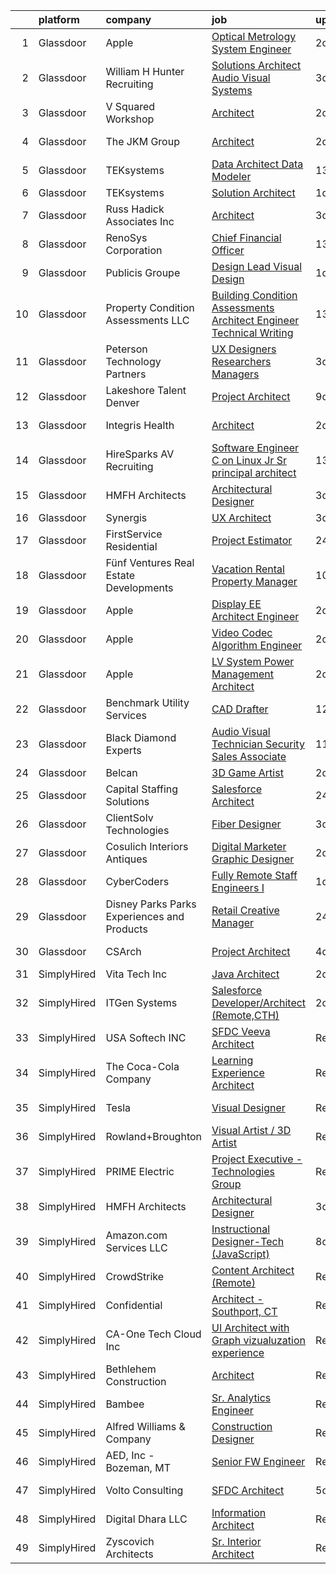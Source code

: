

|    | platform    | company                                      | job                                                                                                                                                                                                                                                                                                                                                                                                                                                                                                                                                                                                                                                                                                                                                                                                                                                                                                                                                                                                                                                                                                                                                                                                                                                                                                                                                                     | update_time   | location           |
|---:|:------------|:---------------------------------------------|:------------------------------------------------------------------------------------------------------------------------------------------------------------------------------------------------------------------------------------------------------------------------------------------------------------------------------------------------------------------------------------------------------------------------------------------------------------------------------------------------------------------------------------------------------------------------------------------------------------------------------------------------------------------------------------------------------------------------------------------------------------------------------------------------------------------------------------------------------------------------------------------------------------------------------------------------------------------------------------------------------------------------------------------------------------------------------------------------------------------------------------------------------------------------------------------------------------------------------------------------------------------------------------------------------------------------------------------------------------------------|:--------------|:-------------------|
|  1 | Glassdoor   | Apple                                        | [Optical Metrology System Engineer](https://www.glassdoor.com/partner/jobListing.htm?pos=126&ao=1110586&s=58&guid=0000018137ce9fd0b2b450e8ae47a669&src=GD_JOB_AD&t=SR&vt=w&cs=1_f448bd4c&cb=1654498697555&jobListingId=1007917016267&cpc=451933188B21919D&jrtk=3-0-1g4rst7vsr18j801-1g4rst80bkugs800-ed255b7fd663efd7--6NYlbfkN0BvKrLyj5gPmtZO9T8euul8TCxuuKNOtzRJOomxnwSEodTz2Bc-sPZl8WPllYOnI2gKGmARVlNo3vwp_5n8zb4sCRJnvco_LJf1Tw1jLT6WHJIUFsnNMjeB6pS3gS566RQQ2e1WIUHpk4F-S3xjffXi3lpzcYjG0cQMlqt3YxlJlWDwiD9eLaoXDTHPymylxy4pogTQ3jo2kg1PIjL7ZuypdGcOeUJULrp32xrjeM0o2TcbdkiaWwLLQ2QDEDMDvgR6WpnUYMViYEKvLY4C7VpRvsp_-Sg5K5V_vgSOvYQPlWh10h-HCm0L2TpORgEMqKRX42BwxElyMGhKT_RHeMST5vC0zrVsEzKf1Y3-bUykk9gE4Ag8HpU3CcdCO1opg4rVGF8wTNYGdRi-YQxwnfEo9U5BuUY8Qw3U9IJLcdCdi-VFgg3GEmSrLuMJA6h_veIilvZYceXX5QEsSEJQkeBmry3VtbxQ_V1uiCwgI-UuNM7pQ0doBrFCrUDKh7ez5siMKp55S5nrG8eEiCDruPJFacFPIqwslIhk9uXt11RKy2afRwJTNXEqFaNCduS1KyO4kKQDQW-gSk6O7qmYo9ZzhEBc5MkBR0iIJQ7TfdHx1sBWA4yHwJ_tutpxhguJ_R6_DwNrEgJu_yuNklAFR15qy5s8JNOX2IOKQW_mYk3lN9XEzyFdNVMu8tALl118HvowM5CvOuBKh2t13RUR3uQWCNxr1jkzTClEVLO6wDVfN_aNmSheO_XqPW7f5qTKKDCY2MQQfPSkvHn78OLnQpF79yGeO2Wc8bCW4rWhAkDoln280L3K3QzVCZpmQdltJpMsoxFaED_KHWBHQ9ZhE489QJJyG1WtnBXNIrRogtkU_W1ImkOLCxmotWxrlQ8l4QZIgtCZOWpKSj8Wp6s36hhKvTzSh2USY-Z9AS7CIhWVztzorkvuh1BcczZmtua57nc%3D)                                   | 2d            | San Diego, CA      |
|  2 | Glassdoor   | William H Hunter Recruiting                  | [Solutions Architect   Audio Visual Systems](https://www.glassdoor.com/partner/jobListing.htm?pos=128&ao=1110586&s=58&guid=0000018137ce9fd0b2b450e8ae47a669&src=GD_JOB_AD&t=SR&vt=w&ea=1&cs=1_2a768e11&cb=1654498697556&jobListingId=1007912731196&cpc=47CFDC01B3F81FAC&jrtk=3-0-1g4rst7vsr18j801-1g4rst80bkugs800-ea5b89c048154073--6NYlbfkN0Cq-1pz220wtkA_pl7bmIGYPT_Z0HHrLhH8abDoTUs3kL8wZslUV-0hZtX4eJsldhEGHwfGgE9GDeAyBH-XkD29VewChDCFvnQ0ak7CbipaV3HSMsSl02lV5xrtsZznFdF3CWtcKo2yQf3fR2fL4at3SFq8uluRCCVQ8VZIlByYD7oFoL6jXhDJqdILjWF2bqzeDCCfkL59beNKJLj-v8SgGsbVUmLQ6i0-lGqKWJCxEN43gsXaKbgeVNgan4zDS3th3IOra6zVTrsOibM16bSprk5wELGHWq_JaHTJZSq4uqI4IYECWEUIqOYqZC5emssbhZnK7sXdNWuGREUSytIzCTL98NHHxU8E0lv4HXBrCSN-QUUpX_Ysc9kVCaflK4OLZvgi-S11sg-8y8rxKtIqQ5t5XuxG-s3ufqQ2oQ_KlCK4a6voKSeWNCR6UqAW0w2ovuBdX8uBL6D1i1TlgCLmhRHWxSEaK6ZH6utQdKgOguPu21q_3tV7Ju59mmInA_2XJuY0QUgiWA%3D%3D)                                                                                                                                                                                                                                                                                                                                                                                                                                                                       | 3d            | Orlando, FL        |
|  3 | Glassdoor   | V Squared Workshop                           | [Architect](https://www.glassdoor.com/partner/jobListing.htm?pos=104&ao=1110586&s=58&guid=0000018137ce9fd0b2b450e8ae47a669&src=GD_JOB_AD&t=SR&vt=w&ea=1&cs=1_38672e99&cb=1654498697552&jobListingId=1007916217432&cpc=E4C721A27A4A9267&jrtk=3-0-1g4rst7vsr18j801-1g4rst80bkugs800-443cd37efd4bcc5d--6NYlbfkN0ACTeRvGRFS6hadW-07x_K1RnsIE8OdH4tufuZ5eRAiXvJP4uszTk42MCsG3bkTVqtR8uog0V_RFPRTYWVLLOY_1eWiSjgBwO_estVPeAQzek6uR1wuf5XX4LeQLhr53Xmt6vMfeYaZZ0GKsZVqa-FOantjXQ2LxfCpcRQNHgrODVebwe7s4oWeqWf9uqhSDWmD1C571_nuVae4czTREU6wvmMYq5T68HjKAFRxflh9A2YNQG9FykOCXYCyOHaKH6i4WV31EvO5JoJg6YynNTGsTo3SqNbrzxoR_RRWP1mPJ6N7d5FnzvA8SjEeW8EPlXqBfhBxD_DC1r1-9VqMYgzeARlrBTwdy-ViPbdNJWadYzxHJC0tTWjmdb3UTsPRpCqJnSWtyQT599guDON36i0J1tR4hFw0_4eBETuUXpun5FyI-GUCROICCP1FBiieQh0ySjsYunxb1Igab62T8B3kHh_5sYsIhetCTm0f1Q0miyN4h0Lb-6Sf)                                                                                                                                                                                                                                                                                                                                                                                                                                                                                                                                    | 2d            | Rockville, MD      |
|  4 | Glassdoor   | The JKM Group                                | [Architect](https://www.glassdoor.com/partner/jobListing.htm?pos=111&ao=1110586&s=58&guid=0000018137ce9fd0b2b450e8ae47a669&src=GD_JOB_AD&t=SR&vt=w&ea=1&cs=1_63ea7c39&cb=1654498697553&jobListingId=1007916182614&cpc=545C0D17DAD7ABB7&jrtk=3-0-1g4rst7vsr18j801-1g4rst80bkugs800-446b0b3273b12171--6NYlbfkN0CJeC8Vve01JSjedv3mcYUlxtrx_TMIgb1Oat71j-u4h46baCPybpSWKFTYrQGFLiNTeBIFPZkM94bfMDnSMHzrmYH3jQuirgHYtxTmV4BCVLsWxMIpqNOr4bTJybl5SUWSz4kO_6nFhl1cCEK2yQeT7Oztg9duFYK1bWVaYaKrdpImIKoR87omSmMwijZeLtaRWOa5353cwbLm2ASwZPg5HfamC5h8539DQJ0KXzZ3wwwIK2RO_yqIixFbyK4oLpQaa2Unu65C-PHHhC5Zo21MCxtnd1Sxl2bGVppRvzNgcWixOoaNOcuaX085J9xKBU21uHOtyrqcnmq5vBgQiD6mg8HbPNTxrZTn2eRxy4ACg1RWWg3n6lcVeBBiTTyuA8GzqPXOBNTCMP3dzkcCJk13_2WAfRXjv9LGjtlb4H84MPsG9Ghxsd4_jMFTEoMH3mvB8sD5NYXkoeYhhg5jumW4yTIlbkVZJfAEc9vds1paC7gdUdYx0Vn1BSj-2PCVodRREB1g4j-lhoc08LYMKdJ5)                                                                                                                                                                                                                                                                                                                                                                                                                                                                                                    | 2d            | Charleston, SC     |
|  5 | Glassdoor   | TEKsystems                                   | [Data Architect Data Modeler](https://www.glassdoor.com/partner/jobListing.htm?pos=127&ao=1110586&s=58&guid=0000018137ce9fd0b2b450e8ae47a669&src=GD_JOB_AD&t=SR&vt=w&cs=1_bb46bd87&cb=1654498697556&jobListingId=1007887201082&cpc=B076152010A3B66C&jrtk=3-0-1g4rst7vsr18j801-1g4rst80bkugs800-4d433e44e5a63ff1--6NYlbfkN0AuKz8EBO1xHDEL7V2YF9xF3dC_I9B9i-Zw2Jh8clPMK9BxhHDJszxSyW718EipT5NKaByFiiqCbWKoBegVSJ4wgTkg8ytT1OicQjCEyYoNKG3mBdx1f8MAd7PQvXsPUdtOwLd9T_Zxlpl4OPWfchqYFbwaVYHfhl8xcMTs9TI7bsKssSa5ngLsSpAYH4aJHCcqxbaCFZtpf1k1j1n4w_TDCueMtUf1FDvSX_D2_jJO5qLECubYRPL14cOQ6buFGVnw9BjIAUt3xTyb8bR6zoyJuVqgyljN2BhqB8phTfey6wOTbrrRHDxnLAJ2WAx2WLQbF0DG-oyDmuYb9rsD_OkVXLdJinVLSRb5lEoCqUl8Akp9nYnUSd80Z6UwyIe3lEEa0kQ7LwKts1QY1aPuh-_JVMLbVYIekIU1ykujFmdMNMDL6-f1aVTWWd1v12UmmjDzAsxHtTlUITdDULU8d3g_vMgWEUC4IiHFcPaW6cPDcFMApq8uvS8WyDPYEyS4U2t0fAXcvpBgZdYfN3MoEk0kw19Mh7fPxg9AQrZxzeqIpGQBmREawNR1Yq98YzvQATmd79rRQO7f-vLSmwHw5xSxcCjeOYL04kYFhGPdUzOUdNSgxlqnEtb6pNENCdoMqdG1wlcX--_hqiKKIiFutghbGOlfV6REbhsSm8C6Pgp3GV7uBOh9-USVTqStbp3rB3O865Fj9oRJN5gN3YB5m4Ntb_vw_Or47osskvDxq66SMWubklUSQ1ZcBAIq57UERtZ7Xu63ji1RWdVZKP_qeIkwmu-SNQrJGCVCSZbM5FVuFRc2DJe2LvZCoo2rLlgBp_LOLcLBQopvkfuPuLBud2YWuD7h793agf3Sdj0LJ_-UVVoEUtG7OPDUZJSNqmmp-z6Oui-0LQytrywGNVmDqQoQg1lRAnuVjlHDUo9asHc7miN4FEh4U45tzu_BLF3KcTYd9-dE4JhQPg%3D%3D)                           | 13d           | New Haven, CT      |
|  6 | Glassdoor   | TEKsystems                                   | [Solution Architect](https://www.glassdoor.com/partner/jobListing.htm?pos=118&ao=1110586&s=58&guid=0000018137ce9fd0b2b450e8ae47a669&src=GD_JOB_AD&t=SR&vt=w&cs=1_4ae8a5c8&cb=1654498697554&jobListingId=1007917693557&cpc=26740BCDE5E48596&jrtk=3-0-1g4rst7vsr18j801-1g4rst80bkugs800-2ec2c918ae8b4c5b--6NYlbfkN0AuKz8EBO1xHDEL7V2YF9xF3dC_I9B9i-Zw2Jh8clPMK9BxhHDJszxSyW718EipT5OOITtvS1Ina94C45-0qBjGM9CrH7Ybiz97EHo8Qji7kJDY03wvwBD5V9PEW6474i3I4Xf_bezwquEowTP4EdvmK3nqzyhzrMZHWUWBKVYZYIJICUP--wDVuT9Sol5Bn4Mhb3OzXrCoAZpuwwKSAa1rGCESqOvsmnXAxPAkulVmsdqfCIKilRHWh3HDDPM7MVZs-tClDG9N4sJyDciCpIDnBMyUY5QdBB4fF38RYr36XtZOCfIAclcWWG6NxB_xZu3h_ZVDKdTDaFBrxG9wHvjg0PP49EP8vmVLlbqFAHbgCXNkVU19AhxsIddl7ETHOKVI8sMIM0zjLkwx4fEZjIErfgtCuNdcdZ1gbcQbJaViC-qltbjs2Hx4kzbS2EjTUoZBfxemkIxOdkxNlwB-cyqG5pw_u9Ru9qWtb-eMcTwJpcEO7Yd5327XYz3L3Gzfzyo9Gzms4X8WgjtFLs7u4g0IRtKdiExMLZwsLM9161fnk6NoWsTR3OofwFq0rrQDOZNI8AknaUSjxaQnCBWabgwQC0dyfuaJCtjj5FQQ7LKRDCp9Um9NRJX8n8tOCGN1aVESm6imCLYlNHRvKQwwAJTML8_1z9Ok7ka6qn0Okzs3hmOgMxKJP_NKkSwFeQNzseVTTJIvKGp-azNXJPGZinrNrt025vgCTUzsCF9LZbGZE5hK480nbufDlzh9yupSzXRvfJKjSb0bKxRrxnYkJjmMycq4xGk8fjnFAr8cRvoLu7RQS8z37T5yV9mcByn9Gb2zRxAyuypj8FTw91P1-9Wrfr8qYamDP-X6mKTIh-xKiNelKrNWVbLd59LRsqraguS-xiNBqajJq_R36pI191oHVPDd7kuka_DwzOG955BVNl3qDiU8qMzZtOOGvsL7P5enUnPU4RkfcA%3D%3D)                                    | 1d            | Honolulu, HI       |
|  7 | Glassdoor   | Russ Hadick   Associates  Inc                | [Architect](https://www.glassdoor.com/partner/jobListing.htm?pos=119&ao=1110586&s=58&guid=0000018137ce9fd0b2b450e8ae47a669&src=GD_JOB_AD&t=SR&vt=w&ea=1&cs=1_9630f2bf&cb=1654498697555&jobListingId=1007913488347&cpc=0FE1F5EA2BC84A01&jrtk=3-0-1g4rst7vsr18j801-1g4rst80bkugs800-098137746beba5fa--6NYlbfkN0AnVjGjnSyNF8IBfNb--AMl867kMIwBSscSrglcDFQnJSuK9_CTIp8sed526_nR9zIwRE1bXi9XkKubHiH_6IS1SEOcndTFbJCOwu1xFreUJ-EQMf2EK0_2XULRA0sN3WILQohLG4_4bUWPPE8m_IFIH17qSCGqZa3WmaxMgRz0ZLookX_CC38aQiqxGgC5Gn7ybI0-ijzRrbf3wL0MUMtgiWINu-Ei8EEKrlr4kvguZGCAYbaodE1QjYevGeIXZVKrJXLyCL5-ETPbV2Zzz0pdKwY6oASUUGgfdrX3U6FbZ_lUnrU4n2lBKSWSO31HjdEp_pHizTGhzWyMtWSYLXagHlBPn1ghweTFZS2VRRd5Deb3cDU6WLLpuNJwyUYeBZFvwn-4oa1S1LzPEeU5gnuZYnjvOJxlvXX4tpqpXobOH_9DoDXmmEjEPjm1aafyIxIOyKJPnUwqhtUnyGT_ptSd_eWbbqFQu2VgZ4qvP8kXWXYuDUH45d_2OUNbtalM9Qk%3D)                                                                                                                                                                                                                                                                                                                                                                                                                                                                                                                      | 3d            | Columbus, OH       |
|  8 | Glassdoor   | RenoSys Corporation                          | [Chief Financial Officer](https://www.glassdoor.com/partner/jobListing.htm?pos=105&ao=1110586&s=58&guid=0000018137ce9fd0b2b450e8ae47a669&src=GD_JOB_AD&t=SR&vt=w&ea=1&cs=1_fa06863e&cb=1654498697552&jobListingId=1007885512358&cpc=A030875928E27D3C&jrtk=3-0-1g4rst7vsr18j801-1g4rst80bkugs800-7fe8dd44dbde617f--6NYlbfkN0CtwOkgDuej6vPfWODMxjOIyNEohQmdYMppGq8y8dOpBpEoaLmNDntL4aDFHPAn6Y9r7hXDrnCh_KrOOTv9dOzTLRGMuZe3McolU_P6hpFCZT42QA0tdgtjgbPPQ-yhH3gAMXVz2bwDHgEhzkz5Xi_iIAt4RkmIqNBCsAwigiABa-jpgyHcgCUxpqmL-xWmXXOdX9CZyYNI-ers3phCX5nYoW_9_Iub98pLLJDpm5wUlJK5ZfItx3pP0kzxZdEHIAJaT45cdjDdNWssSsWOvnhq3VBXhrtAXUUqh6R_MopT3BEx6EvJFWtcWhSyJjVB83F1IkkVxOTJEUb86d0qioqG_tWccvRXV2M_mzSQhKc630kek5xC6SFzFoA2dxRty5SJG2Fgdcen74SxmNjkk8etxBN-g_8ykMpYnewIcSsCxLsyLax7UYYnGCB5yKQbMKbylDBEZ0pJZPS9TYS_4wPqUD6PawoMxLoOaxaCJIpzuNxwOEvxj_VYPoAWitUqQ2T8Q7ZM3UGa_Q%3D%3D)                                                                                                                                                                                                                                                                                                                                                                                                                                                                                          | 13d           | Indianapolis, IN   |
|  9 | Glassdoor   | Publicis Groupe                              | [Design Lead Visual Design](https://www.glassdoor.com/partner/jobListing.htm?pos=120&ao=1110586&s=58&guid=0000018137ce9fd0b2b450e8ae47a669&src=GD_JOB_AD&t=SR&vt=w&cs=1_5549e9b6&cb=1654498697555&jobListingId=1007918166276&cpc=FD1C1DA32C38CFA7&jrtk=3-0-1g4rst7vsr18j801-1g4rst80bkugs800-1ccbe9d14dad6255--6NYlbfkN0D_XFSRfOpY7hhzl86VUrgfgdzYRVdqdkK81Ka1OFk9uvbkATakQEdFxwf6MddDW2ZNPLLnGB6q_kwGwSCmgBxqATskP9YLba2XRzzPDky50Zu4mH5cFNTmi84602Yrth23jNNVANKjHFrubOmlbzAGZmFDKlorn5Z9R0tg16QPGkoxW5YZK6pNoKAsvYw2PDP18-L-MXxBlnyImVKlEVVxns19cvgA-5_3K-FNqvs75ZvhJtFZuIijOgYzgcWWmMLhhkSF0tbtCh0RlJpT3lHv14AWR1_eiWFqgX4NOGEQSxTeTZW3M899Itr2j8i_-eVaPCROgN1Gcjm2-I7-UIHqENiFyqo8Ywtp-BNreYtZTATzchj1k31WTE-kjxiEmOaUp_7sKO3pzX_RgJbSsj7NhO66h__u7_FpyWM54r0iOqDOHTRG0LvIuYPFM7oBBB0NfVxVZ5defB4zW_LiCouVmEJIfcrze6BdZZeDgEJ_prM3WtpfJk1ELCxU-TW0KIC3E9tUl2dg6dZM4M1_XWPQ-2lI5RKYQdIGH1YMMVC9GKpl4Dr1DqTTAScyvRPebsMoeYz0sqTucQ%3D%3D)                                                                                                                                                                                                                                                                                                                                                                                                                             | 1d            | New York, NY       |
| 10 | Glassdoor   | Property Condition Assessments  LLC          | [Building Condition Assessments   Architect Engineer Technical Writing](https://www.glassdoor.com/partner/jobListing.htm?pos=101&ao=1110586&s=58&guid=0000018137ce9fd0b2b450e8ae47a669&src=GD_JOB_AD&t=SR&vt=w&ea=1&cs=1_ebd896fe&cb=1654498697551&jobListingId=1007886263365&cpc=85875974CFE9F103&jrtk=3-0-1g4rst7vsr18j801-1g4rst80bkugs800-77655a0ffa6eaac4--6NYlbfkN0AGSRdVrNOcIGtdliwpPmFzax8OsbSUdUBCc8uzuyF2q4r5kVgLAJMLIrwU08_UjXCsD5A5ZqeNA75XFsFAs1m4C7-StB117Vn8BVgWnv0147uE0BTdaxhtseNcb1fEPau6GEWY645VwW5GhMzw7Xftl2MwG0GAfGGBQxfeKnYyjrXZO4Q3jy_bmQscxMG-NDfooxV9Ph4Oy0lmZ3DnIpK1lsVV_a920r3lp3zYxwmuIIegQgD21zuMGgt-nKDM7Q8388XIryXuJhDrEqvLWs6d4lmNZ5s_-QuM163JOYuJf-f3GPrxWalrqPfMUwa5xgThyCFjmI4dLKPmOSXQnzY0N4IhLUCIaidEUhjdU9f-s5y9Vh6yXdDbzxk_5qO_QADaA7THRGV50M6MWIvaA3yHgHLPFxLEeS7ViolMxBJlEl_t7Ylkz1LXyCK3Z3YMjdt9mkNRrXqWYh9nP8tN-0us8qA1vg0YV8G9v2G7rm6qenkyW2DFQxLNdxAeuotrq_JDMrYNy0SYbH-p_g30AFybUzHeYsJu0-Nvy4gTxlgJ5v092HyGvHYA064cNx3wcdNs0bqNTYDZwQ%3D%3D)                                                                                                                                                                                                                                                                                                                                                                            | 13d           | Brooklyn, NY       |
| 11 | Glassdoor   | Peterson Technology Partners                 | [UX Designers  Researchers  Managers](https://www.glassdoor.com/partner/jobListing.htm?pos=113&ao=1110586&s=58&guid=0000018137ce9fd0b2b450e8ae47a669&src=GD_JOB_AD&t=SR&vt=w&ea=1&cs=1_ec876493&cb=1654498697554&jobListingId=1007913922893&cpc=AF02A54CD0F60729&jrtk=3-0-1g4rst7vsr18j801-1g4rst80bkugs800-be9a9497246e6c72--6NYlbfkN0AgtsfPTMZ7iDcp1X4T-0K4CYWuscf9rvuaH0n-fMkMyKnr7WxHRcz12wTe7OJE2CN_IzjgHpuh0civkyGoD918JVTJPVXboxxUb1jKyX1oPgy4NdtEtnPMCDOCuk0DkoHPWbzwU4VWpU2_M4ovPn1Ozruz1zwXR5I_FuEJj90HxLtmwMZPJW-vHepajD3La68hWkZqkH3-CN_uSgrLITqFYTKV2I9FAdujpJjdtCbTUwDjwATlj9wyR_XQIbmKhKlY4NmnQtZUBUiUvhwAzCrc1zLBJO_ZW2-wJHfGIfTSCt29xVRbB3wFiGchz7zpJBcRlJVYMNf3jvZY8ZggqLxeLhiIdSLNXeXyBiSh013GrkRb_PnsEuQv1w-TFMlDlhabaMRVOxzaeCaq9r5xLmrdj4nA299Onnym25la6gs7uLthIutRvqCzdI3dHJnk67UFBKTqQGpJqqIX_-QQJWLrGPiXI7XMOR_a4l-SLxNv3QItGxClCBgq98udLJVwk1G36GagraP1wQ%3D%3D)                                                                                                                                                                                                                                                                                                                                                                                                                                                                              | 3d            | Remote             |
| 12 | Glassdoor   | Lakeshore Talent   Denver                    | [Project Architect](https://www.glassdoor.com/partner/jobListing.htm?pos=108&ao=1110586&s=58&guid=0000018137ce9fd0b2b450e8ae47a669&src=GD_JOB_AD&t=SR&vt=w&ea=1&cs=1_4d1fb2e7&cb=1654498697553&jobListingId=1007899159765&cpc=BA005B1D96992017&jrtk=3-0-1g4rst7vsr18j801-1g4rst80bkugs800-79471eae7934f37a--6NYlbfkN0BK9GXDcakwdiqmeo8o-2GvkYnmPkq7xevAHdeF_847qlv52V46Uj_2m20knjSWYHNo05C62vIcK29WFEcgppWfi-JXOpC5yKNYy3yyYXDgFCDKll17vDtWQ_i_BudF7nC_SNemDLUlkJIZ2q7nvmdBIPLaNEGqRlW6BOprjfeB16yvNnkWQcSuUZYEAGgbYC2S3TZ64MOf2DTIA5xJiPwbdfVf1jAxxLsWpChy1o3bWVfKtJhfZRiEsrNUaVGROU1gf559QIh7wdq-IsZ8LS-XmdkpK-_FWT1rJyw68ZsS9B23IXgNy6WpQ5ezJENQPT2Km9VwqokiD5OWodvkfdXxhbydJFXIbzk5MV0Mpiuy0vvukGATv8wNrYmyVLQrm71pCzo1g4Mjk0eKQmTi_M6pUyauW6mgVLwUGuSg4OUulRFq_nwSs43ifihBtNzaWVHxFXHe5l9WyNVv_cfbyDFlcC8xEeWaW4YtMuYyPg-tWfEZwdg9VanullLUH71eL-w%3D)                                                                                                                                                                                                                                                                                                                                                                                                                                                                                                              | 9d            | Denver, CO         |
| 13 | Glassdoor   | Integris Health                              | [Architect](https://www.glassdoor.com/partner/jobListing.htm?pos=102&ao=1110586&s=58&guid=0000018137ce9fd0b2b450e8ae47a669&src=GD_JOB_AD&t=SR&vt=w&ea=1&cs=1_5ebd9742&cb=1654498697551&jobListingId=1007916281930&cpc=5EE891B863673DD1&jrtk=3-0-1g4rst7vsr18j801-1g4rst80bkugs800-f6d2628e568bdaee--6NYlbfkN0CReOcfC9dskQPEKUCpFA-ptGUeeYNI-9xFYCA8Dik6Z9Od7e2pUXgxBF6gCmBq8-Sg3z3Ggtj_e_DgcOaIPXsUoq_Z5QLY4Zd3tUnuTuW2a-mk7ZdVoLNzdFZt3dEfxoyFYLJYqpMvvgQnaUamExQXswzGMFLenXm5vu9vzEZwo4K9IdVX8V2Q_ezEgLsbepQ6UDDWTqcG8jrntllfCwx0d-_kYYK_ytsGggDI_gSGD9SqtS0w_3geAPG-724NaXzEdvm5qBh6nfdD4rLO5BFVfXNxVktdPdKUs_0faUG7Hmss4lT9dzXUq0Q2GYWZf699Pumopw3doFn9am2mMLwifvxpEPdMUnHEF-o_L5KLhaGMfbFq0yAb5LJDF-mtVGu-YgrEdJXRUpiEghCxYRoJBQ-pP5s5lIqzY_qSs8ibdw-QRLH2FrrCtYTiiHc4LJvg9Pr0aiQC5_dC7k4tL84Au_NZnohLFLyyXGJITGo2eg7z-79ny1m9nvaJII1_zfVwPuw_udCzxA%3D%3D)                                                                                                                                                                                                                                                                                                                                                                                                                                                                                                        | 2d            | Oklahoma City, OK  |
| 14 | Glassdoor   | HireSparks AV Recruiting                     | [Software Engineer C   on Linux    Jr  Sr  principal  architect ](https://www.glassdoor.com/partner/jobListing.htm?pos=110&ao=1110586&s=58&guid=0000018137ce9fd0b2b450e8ae47a669&src=GD_JOB_AD&t=SR&vt=w&ea=1&cs=1_a19d526a&cb=1654498697553&jobListingId=1007885382226&cpc=AA718BBA0476CE1A&jrtk=3-0-1g4rst7vsr18j801-1g4rst80bkugs800-34f2705886330289--6NYlbfkN0CgISsLKYw0qJRFWluNVVgIYeD3xM8qesrjCvAKwjwwKRRPjUQ9c-BUFoR2trqTDVeCgCgHOPAVGuXbeUgycvw_jN1d-eJ3P-vRZ7AV8nqH0ZbpDvIFo7FNPGDvg7JtUB4WUdECBN4IQE4DrkkS-hrPf1fGljj_wRkXWY3bTKF_R_2wQj3F0mHxI2oZOJIo8ndv9BM_CClYqoMII0d4FqAoK1id_Yw3-DgV_goHjK5WwAp6zX7F8Rcb1fwf_gnPcGVhQ2dKfZJDjoJXHFZUWjCfpVG3u3iJRPtd6_xRbAcMErSlX1Vfz8V2KVqg65KnM7miOJFCYnwvieYBOMrm1ueFRdntQQe3hAXAxUjTJqWN02J0pZikKisD4kTn9G9A2EAR5SUUVbTnwriqbtWf4bU3-420nYyCM7qFO9bxB5SPYHOEWUUjOZJleJUMgEKqCIlJ8fy7bzI1qCxVesdeUwsjm0ThzHmw6jZG65uCvLf9EvJ8FvTiugw8P9GY8zv9dQNYNUNgjBqSv0LCnQHN51sKmAQT8X0uMm7wFdsNXE5-p_1EqBXgmkDuLNJK3V2W_3o%3D)                                                                                                                                                                                                                                                                                                                                                                                                | 13d           | Remote             |
| 15 | Glassdoor   | HMFH Architects                              | [Architectural Designer](https://www.glassdoor.com/partner/jobListing.htm?pos=106&ao=1110586&s=58&guid=0000018137ce9fd0b2b450e8ae47a669&src=GD_JOB_AD&t=SR&vt=w&ea=1&cs=1_fb9d124c&cb=1654498697552&jobListingId=1007912976472&cpc=7F162D03C43CC24C&jrtk=3-0-1g4rst7vsr18j801-1g4rst80bkugs800-7693c07388510696--6NYlbfkN0BxkLIcfe0oqaYINownie861a0BJtkzmJW-WyGv8J0JYGwfl8lN-F2Hnp1Z01Cr-WTGIehsIXR3Fiawkfxk6JsmZlgM28W_SnxaIewJDS6GIrXBlVVfdUoIRh7vzGw5z57_38zngz6wYmIh_e3N6PSAFexSigSB97Uf9V5NgVdDaVhXzAo8ApTCJtdj20to_yBDiDpSD6PsKAVYW6UnJPfkzFS7-HaI5z7R2Hc340310IfcF1gKclMhuW9tBtEeT1WzErFfcVIzJEswIsIlWU377OpcECsqqWCyLE9jNB8EuArvF21jU_zmsXvVjqC0cQFzOI7MMtUGhowiG5m50-YoZXY4sI0onyQDHZtPOj-beTR4ehAiiH0tZ2YsZTkg_OPJz3S16A8ITuwdu_QeoLCc6IRZVsDXr80nJz_i5iEai7go2xFCSO-QK7cUtyusTrklVxOGvt1WOzhyXRvDDzQmqIe2vy2oNLClnD6U7o1CpwEBLy7OhdqVDVJU1Qzm2bhDOmT9bA74jA%3D%3D)                                                                                                                                                                                                                                                                                                                                                                                                                                                                                           | 3d            | Remote             |
| 16 | Glassdoor   | Synergis                                     | [UX Architect](https://www.glassdoor.com/partner/jobListing.htm?pos=114&ao=1110586&s=58&guid=0000018137ce9fd0b2b450e8ae47a669&src=GD_JOB_AD&t=SR&vt=w&ea=1&cs=1_697baa7f&cb=1654498697554&jobListingId=1007913093123&cpc=1120CD366D53BFD9&jrtk=3-0-1g4rst7vsr18j801-1g4rst80bkugs800-2390e1c9403c3085--6NYlbfkN0DW_ZuMbP_m-EQUZBg93ahRtEkkdXdviKhoJnsIHoZm_Bzf5R8b_260hvBh4tWqlvgrt0YOJnK021fTOgoJWuo6XkzkXteXKcPo4SZ8dyx6T11kxapeloA5bauz7VCSsDF5h240TAk9m4DtuAaL6W-ZJsEzWhqNBYoFXCN1Yo3uyUS_-LZPMd5Zlrcd5smyJZkX9FAwykudvl2VPCMdajlIIVYsDdN9eTZqmAKH9lcw3QltjSnCrwaUyu-VpzhaDhx-pVV081PDPP2qFMCRUaxKRwmf_tJsHUHmnKJQTf20S-9HJ3qHDfKEsHlKu0cAjX3sEbrTuHPlmkS_5N9eM8MyJLxrkp0Mbja1XczhjLtzIYEUACbkrN8prCGTeJQm1n0q0ojEzamQwNMnofPbbJeyCD1V4wxQ4kkHKw9jDDt2yfEKDpMJRdCFozAM8tMJem1kKvMkzN7xcKyyCx8p_FNqtjM-8hOPHthDR2nTl9J_1ADUc0brhIdh5Mt8vVYL5SvbxLZ6fg5Kog%3D%3D)                                                                                                                                                                                                                                                                                                                                                                                                                                                                                                     | 3d            | Remote             |
| 17 | Glassdoor   | FirstService Residential                     | [Project Estimator](https://www.glassdoor.com/partner/jobListing.htm?pos=117&ao=1110586&s=58&guid=0000018137ce9fd0b2b450e8ae47a669&src=GD_JOB_AD&t=SR&vt=w&ea=1&cs=1_d4e608f5&cb=1654498697554&jobListingId=1007919172161&cpc=7F6F94E2229B3AB5&jrtk=3-0-1g4rst7vsr18j801-1g4rst80bkugs800-1d53abab23ea07de--6NYlbfkN0BWja4NoZBSyqi9Zzy0ZJ_u1a3AWX6RVTvhsftHpI5kxqrg52ujThe_9VrjNGGKFpWSFSpaV4kdZqebPZyy6NWsSla91dNCI8AoGjSb_6FIElHz9JJ7TBJxfvwpgyWy1Trdb8UhdVhz6o3aUpQdNHS4vV9-rBfSnBRfpWzs5HaG0FDllOlevdwV863INBSSbiHgHCVg8bdvLYNM31lyzMYPKLbSCIcgbW77rrQ023pFsFX3lyi25vzoNTSrdWHWKUSxPbFNefzeQySYdgn99jjH1ydJujpsav7I5HCbh-6FFGbwV7Spgvve-tUu_iWtRw_dpvkYcVJ523ury7Tze83pCocnMB-zOGUX1AjK80tbul8wzuWgcUlzxVUMg5dEu3fH3E5FMKyW9mw8kyXxnCt7AiisziN6lN73dKQ6nZUfIDQsmmA1gBOVDDOM08Tfar6--1NbFIacilzWUOrxRHCd2agm1suU-IoufUFhLrisKl1gH0HTwoffV9ON2fpTITQ%3D)                                                                                                                                                                                                                                                                                                                                                                                                                                                                                                              | 24h           | Kansas City, MO    |
| 18 | Glassdoor   | Fünf Ventures Real Estate Developments       | [Vacation Rental   Property Manager](https://www.glassdoor.com/partner/jobListing.htm?pos=115&ao=1110586&s=58&guid=0000018137ce9fd0b2b450e8ae47a669&src=GD_JOB_AD&t=SR&vt=w&ea=1&cs=1_3fd9a3cf&cb=1654498697554&jobListingId=1007894899608&cpc=6193B0C32834B022&jrtk=3-0-1g4rst7vsr18j801-1g4rst80bkugs800-8884f2bb02f85d84--6NYlbfkN0AoinGY6KfMZADxyjUKUphVwwylIkoosO8Xxi3jG9cOC6KlCoXsj5Bqt4og4zYviWGZG7c9hlxzKH6f0QGEWWU8YzDdhxtMUiXx1TCbrne8UZFA4Pee37uxpSxsXiqwrq6-d5LKH_q2ghrKMbD5vocfP_VF8n9G2Gy0BDB5kF7PoYBSbsAQHgvNtDPiVQ3o82pgSwHJ-AF2W1TzlqUQEheqZT6UPivLJQP89T-16rrzfc9F16OiGJXxTiu-x88RsjhHQ9bey8f823ymmnLqJfYtlownHRwWmwg0KZYLCLLVM0pzIqPnT_249OqC7oXzUfxRbQahF32jaUpWd-CHaz-rJlAPyz5vu1-aBTQmqfFO2RyS_O5nj8BHim2jen-mZD8_WFvh7xBAepvCN47z3iQKeDzM8CXWz-msENYCKBZ8X-_zGupjZP-tcyof-d7oJVPUL_9Mszkx5urFL05FpQ6QSAgVlfWmBDgI7LwzGUROTLkR9rWsunr7ZFP9bUQXE5x-1JiGpKGU6Q%3D%3D)                                                                                                                                                                                                                                                                                                                                                                                                                                                                               | 10d           | Irvine, CA         |
| 19 | Glassdoor   | Apple                                        | [Display EE Architect Engineer](https://www.glassdoor.com/partner/jobListing.htm?pos=124&ao=1110586&s=58&guid=0000018137ce9fd0b2b450e8ae47a669&src=GD_JOB_AD&t=SR&vt=w&cs=1_f42a4df0&cb=1654498697555&jobListingId=1007917019519&cpc=F41FEAB56D215062&jrtk=3-0-1g4rst7vsr18j801-1g4rst80bkugs800-65efa7a60fc9c243--6NYlbfkN0BvKrLyj5gPmtZO9T8euul8TCxuuKNOtzRJOomxnwSEodTz2Bc-sPZlO_uSwsktAegDR1oWscXc68HarrVdg47W66KdqPpcjOYH4DCRgntYJ1mJ1gZXoEJ-hdRGsOJ0ozKP3us_QRbZAC2ItQ1Fmqn7oZDhK_Y4uHJJ4pb649MMH27HCBgN5Iz4X1jfHS8hkdw5nusRYZHtKQUTsMX8zA4O7uWDZrfarkQTCvcAtMSJOhICC9UwXfuaQVCqHwpoTeXIt8WaKNBIt2C7QLJ_C7kwexEnLQTA57EWXoabQzccRb9pUOF-aSXPDT5lvRgbBcObfoTip1MzFyEE2fYSFia2hSbY8AClA2jwjMumQMKUrsD6IbI0GYXAkC2ONUaeokN2dgjPMVTpb-u77-PTm-7rscaodxG4uvum3QCgNa8mJ_DRfLYwGh3HUjqo1OLBP4qDRwlNeaWSXmiKLBFKU_ug87DOzXYN543BUJlFe7G4tAwb7fgX5CxudCvArjqtHt_-ijNvotrtoJeEE69rUffkHPiKyjNJOdoipvCZ_BVj0QbmZwS329smOKBUKLkRokyY1FWggfALcDYOi_chJus9iFfsNny2sBhja5QEOFQD04sm-izgfoSuO3lTFo4eHbZL8XW_GcpGYd-zqo4RwUPG-w_TOm0SCILewVtIESU15xJUfTasuHw7IUQp67FaWbvwNQWqswQbv5bzFX4D-pT70BebLQ4Q3aLybo7i51I-xHZNu-qahaPTmcMQ2JIROpC-jKZhYuMAZ2bdBbLhZ0E5a3rixplxWeBqcEOHHDy3BgzkF-MZ673Sgh8oBnaIe7XG3u7Z4FPX4xWqCoi9VDXThYhL0up4-il84AX3VMtq05VOAsrL20NBs02sYN5eVEg3rwLBT883PhEicREHiNEcw06bJ8WI5SZ6wYdVVKdHsWZmDV1IA4qEQd8Z04NCC74%3D)                                       | 2d            | Cupertino, CA      |
| 20 | Glassdoor   | Apple                                        | [Video Codec Algorithm Engineer](https://www.glassdoor.com/partner/jobListing.htm?pos=123&ao=1110586&s=58&guid=0000018137ce9fd0b2b450e8ae47a669&src=GD_JOB_AD&t=SR&vt=w&cs=1_13610e63&cb=1654498697555&jobListingId=1007917016124&cpc=B076152010A3B66C&jrtk=3-0-1g4rst7vsr18j801-1g4rst80bkugs800-5170bb2fb5f409f3--6NYlbfkN0BvKrLyj5gPmtZO9T8euul8TCxuuKNOtzRJOomxnwSEodTz2Bc-sPZl8WPllYOnI2gKGmARVlNo3iaORTcDEplF8VYh0OEiswwzGY8p3O20KIhi9RSYk94y0Zi9G-ZcTp4e5kFZWW-dT0HXP_jf5Wg_kqd6qRhsTzwzdNkE5TZh61ILLKalZRLfY_c0l4-yYuBsrSdTkbuGX2-BJHPcEPasZPolFqqi_1xrcA-H80KvsWg79pJ3KOyvuJ1YqtbnqpAvJq5_U9gyg3s5JcToGNZFx2Kon_jTqRHw12IeCo1H0Ltkt6IK4RGssWPM_G0GVhqc4IIaZGcMNzSybQVP9WCI7UnuHRPj7sLw0K9GueLc6kZvP2mEMesCAM46dRcbAb_CduusXUGseLLEt7IE47EA2mSVBJI47z4HWCGcAT4MclkAOzKPMwkxp5UpkfDgSGgDtckLVARznzDTfJjouZRcdLAD5Sp8aWnJtvEhKN-K8DEkMAwJ-xXpzZbsvHD7xcv2jLLBSSoM-6iEKg4R63OxC1w6yg_5To2XB1ysSmyWh7vyoIFEWMBln775bXo01gdcp01CSKmQ9ey0Ga25GQyYKpHWoDsnkBJe0TqS6AmlYJt69FKLKt05AP-dAB66NY3AKvCIsHZLgFwgitJEZqqXCHsvdocUQVg6w4r1mqIB0QsS2tW_dAWUwUbr3KXdLj8wCIROBAAav8nEWcp4tnqniXK67iVUKgT6HsluZ5ppmft_V8nKbfbKIkZsPKLQf4ffMzSKyq2DsS3zhJ5a_CjCTkeM29TYQqF5gccedxCmrnODNHwxV_dlvLtn3uhRW5ZGXRoqDwetAEPI6SVEhbuRlEAlnqLmfbxpLnbid8lKJ7gG8bbY_n1SHGP-tMMOfvxMTyK_ssh72XfI1XZD3yJSI3oQ7WdtqnAVaDOsMzYeVQDgyKTPFxsmBS_wtbQksYA%3D)                                      | 2d            | San Diego, CA      |
| 21 | Glassdoor   | Apple                                        | [LV System Power Management Architect](https://www.glassdoor.com/partner/jobListing.htm?pos=121&ao=1110586&s=58&guid=0000018137ce9fd0b2b450e8ae47a669&src=GD_JOB_AD&t=SR&vt=w&cs=1_2322e9f4&cb=1654498697555&jobListingId=1007917012201&cpc=AC285F3A3ECA6BB0&jrtk=3-0-1g4rst7vsr18j801-1g4rst80bkugs800-3f585c7fda97aa63--6NYlbfkN0BvKrLyj5gPmtZO9T8euul8TCxuuKNOtzRJOomxnwSEodTz2Bc-sPZlO_uSwsktAegDR1oWscXc68OCF9F_E9YnWGR1kPg5zWVOcjPDIzvioyMKU7QG0Jn69MsMFm9kNuW-AUwRXD-X6Xf30ThUgLdbzQJszc8A1ryPM1OsQQd14qGTXa--4cxcrYhCnPSUNhgbUvL7iRpN23mgK4c49FUZ_8FO78I_7S2tGKIULWmfQv7XRFwdOxrMFwSJhvgw_4_cfSZ3nTSGGtKnpm9rCYSJWIzKNovJKmyLW04raAE5qbBUlMYnfQmQFD9zW4zuEFsy4jsIqpYhbvbfcFeVviRsMNbPBp1E6ekZ8OXjX5oKsH_IVTarYUWXD7B1uhCffl6W3znCvaRWn_UCk_zysGMrhQbRzh61rBN8VMGd9vvQiQ3wde2dcvLc5f8g6pR-PPwjTag0E2nMZBEMKF43MPeK9Ax48_zYACH2e6TP7Kptad2Tt3p7FG9_at9O_PiBTpcTu59B-Z_jFqw2UU6vDPLcCqrpBCt_bP_is3XlCQouuM_MPGyesQ3i4Bc5htedv3_kQ4Yb7Ue42TVYuFJhAQc2oE4FSHISyvnCBiAokT6Iv54w1FMGVvPYWmyDyX9dX0bRJWJanR0cH7h9OHLHMVW4ryCAfydIE9-8m-ZqKT038oPxAQHOWjNjyJFOvvWjOWEqUjWCEzOtwYGDHVKdIpkAPwS_OgDYUXYYfshnvFRoUYefLqJaNNaXuIroKBdA6TJ9vat-odKWKzlH7qNu7WyCcq47NKd_XJn0fuZgXc6Bx537BMrKfmEAsSJ1fBgfpIenL9Z1oKlNPWj8Hr0MuwmGxijHchJcIS8KJQh828m2B9SUdNyP3-4RyWS3_RPKyjLudnO18ws_qF4y-5Wf1f7tP0ruSAlx7NpxKx5I716etLO4ZIMtXu1Z6sdwkKRB-pk%3D)                                | 2d            | Cupertino, CA      |
| 22 | Glassdoor   | Benchmark Utility Services                   | [CAD Drafter](https://www.glassdoor.com/partner/jobListing.htm?pos=109&ao=1110586&s=58&guid=0000018137ce9fd0b2b450e8ae47a669&src=GD_JOB_AD&t=SR&vt=w&ea=1&cs=1_5985dac1&cb=1654498697553&jobListingId=1007889678456&cpc=D910AC0D9B8C6152&jrtk=3-0-1g4rst7vsr18j801-1g4rst80bkugs800-0c45136065f1a199--6NYlbfkN0CNayYzF1mBaI40OgT78t3Q2d9IxlwDzhsYR4HK7epYUZCohPvzHvjfGCh9xHVFkwTMkwr7TaiuIZ1Qr8SgOepsXG-TNPhBG390zDp9_t9f8icKzRw-BVJZTkMm15zJWP2BE2WPOfZMy2h9BEFckqruuvhTsF6z0LLZyi4gH5HlBWfJkBVFn-VcEhP7UmZxwEuRuDULljNanaynmrczwi8idO4flXdUyUBBVBP3E6dWsE7w30Z4dEWtnXgPl34HtcPH3TiFMu33XYNq1JMd3xRcIsS2VHGyO5pSxy_6Fhit1WW8RmU_2WCZVgYHbF_cy5CSJAIhFUq1vO1vDTRo-aica2NrI77AaOwuvFz-rg9sZGEqbtW6I_KRBkByPstSPbojCG3Uvf853C92-AD3SeKXtlNZT3OglgBxJzaFr01dGeonynwadBRKCiZAIoQSgIcItOLNsfFEGBVnv9OBAuAO-fjRkrBuzHXzXeCUQSSQDEhEZ0mImMn_)                                                                                                                                                                                                                                                                                                                                                                                                                                                                                                                                  | 12d           | Sterling, VA       |
| 23 | Glassdoor   | Black Diamond Experts                        | [Audio Visual Technician Security Sales Associate](https://www.glassdoor.com/partner/jobListing.htm?pos=107&ao=1110586&s=58&guid=0000018137ce9fd0b2b450e8ae47a669&src=GD_JOB_AD&t=SR&vt=w&ea=1&cs=1_a40709d4&cb=1654498697552&jobListingId=1007892426829&cpc=F4185FC643A1AEFB&jrtk=3-0-1g4rst7vsr18j801-1g4rst80bkugs800-e7873f556d5d5263--6NYlbfkN0DrwkNXsDANDGT8Z5N-YfnwVF85T4oFkWSCI7dOuwAZiGza2pUrNfpSHwCHgbJifKU3phgfs9Ld2Hdz99FWpxYlosxSHudRtc61ZHzIHcKddDxSYfhiV01lMnRd9dUmSJPKpKAVL8p1LlKrbGhjI-Km-bt5-SKmlAha73WdYrfthqmqmjCuFZ2Yd78g-kvRQFSFgXhV6FKuW4sZ9BFPp5CTze6SyuvZch_svDuEmGX2RK4TQ4bgEfAx4Ip6T9ZL8MZKdDvXbFLFlxsxsFTzPFDIVB-g9GR5KpnK6wUe5lW8AGInPxsBcJRCvfUWmBBBJIkkzRnFyMiCREzFuf2z_ITGmmuh0dhF2BuURalxjEOlbcZRecvJkaDFhEwpTZn2miPz5xYq77un3k4avkrfX2MWYW8Ka-wx15o_gGu87x06QLZsXQTsQbHh8SRkK2q5WgMmS_gKrwKFKIswKKfJcotBkduOgVw2LOeGIdr-0u9HnL5oyedLT-4YQfdtd_Svpl4L6rTmXVL1WzBHPzToN22DM303qRulLAjg1CeRtNEoNju31C5wZVNl)                                                                                                                                                                                                                                                                                                                                                                                                                             | 11d           | Utah               |
| 24 | Glassdoor   | Belcan                                       | [3D Game Artist](https://www.glassdoor.com/partner/jobListing.htm?pos=130&ao=1110586&s=58&guid=0000018137ce9fd0b2b450e8ae47a669&src=GD_JOB_AD&t=SR&vt=w&ea=1&cs=1_5e171ebf&cb=1654498697556&jobListingId=1007917213226&cpc=9908D8D4413DBB8A&jrtk=3-0-1g4rst7vsr18j801-1g4rst80bkugs800-a9e92b03005ee125--6NYlbfkN0DXzDzZ1Oulz9LSjzVbF8otUHEujJfFPwzVdyJWZPnyGBC-xHtBtebw1siL0zRHvfMNkuOLLq-jLCCbYKU-sTEGF6LjNOX5OiiZhHv2n2DnCyTRAWlJOH_KK-aptb1uatP51RcqVGbszEgO-Unm6SP35JakMO6kjqfTFnamDT8WK32mz6TXLQaZLdO2maWk3EJon-D8KtTG2w2lqV-9ZcOi4rWvqqGVNnxQ_2Rv_c8ftkTUbnaMVO_LYFYunSRRelTqv-W7uml-1tbQoukf0VioguTEQAu2D3a5CECCkPZYQgfdBEQsSH56hz3B1-cRQr1byu1Xjb6FciYs3qEzOwTBFJ5I9ZB1fsRQb8t1pCyCBptg5v1-PiKTJnPOC4SMrmOROLYf2SGRk-C2blSzriBT-gu6amRTXzZJTeLAbNUsSJ6AW-lvuLJZ3H3mfSF3JtjaihmGlGJvczigBwxugmYvva3Yq47xwIVJMuw3x9-ZLfQ6liJp7jC_AJfY58zVmN9OqvkKVRvKCxcIGSawqsTtpxibHXDVyl7uEWs9tOH6rbS_OJLcMSQuIgW5gpjUyIxblFJOwGV7Q9bU3W3siP-gtkQAt39KtgDQnZWQ9ZnLFCPCZ9MU1Q-pGrfGQ778nyDQkfaGgAdTU9RMQ4b3-CRSJyKWRTVYKzHdAOD3m4orwtp5KkIr_F3Hfn-rloeoO5cON_G90Tx4pFWnY-Qy3dEOnpBFHLnJnYnH5rZn8XqAmivGPSbom3GKRn7jToM-312KVwdtDI3ah9axJADrmF_Cxz8rjsXZuc1xn00XEIimjJqvx3c_gZpBu5P3l4tamIo%3D)                                                                                                                                                                                 | 2d            | Seattle, WA        |
| 25 | Glassdoor   | Capital Staffing Solutions                   | [Salesforce Architect](https://www.glassdoor.com/partner/jobListing.htm?pos=125&ao=1110586&s=58&guid=0000018137ce9fd0b2b450e8ae47a669&src=GD_JOB_AD&t=SR&vt=w&ea=1&cs=1_c405b13b&cb=1654498697556&jobListingId=1007918643653&cpc=1CBFC3E34E2A31FF&jrtk=3-0-1g4rst7vsr18j801-1g4rst80bkugs800-758d22a90e652b7b--6NYlbfkN0AHXq2vAVwR3IH7wgnTMdWCa3HguypIXx0DFudX-u0zu6XSU0N9gDGCMsnO9yvyAfNAILXuskZJ7owxr-Trbs6yjUYKR-pzaWE6CmB0SscPaWgy0iLaUSM0b0Gaa-CadJWNtlPJU43ahGLrPWmrk7vfkqa_dh7cnyXYMKf_2rDDsiuVYuLTsLpFpeDep5ZHvpZQlqHUc8cPBjcBxMR9Z6YAerGqroKkS70IhzdkWcVeSZ2SyfCJLT3Yn8L_974-WaZBP5d_CDtsoB7u3J6H3AASE3jQbaQaaT8iTpTj1moks-12pRJiBtdazlzhX_QF9t0ZIJfGPEfyRj2AbXl1sn_NbCHkQVJJc4OabCS4V3DCWnTaa8000unp6i1e4Zj439ioj3bghLeSrSmaUQzutVoBYxnVpQsMRCaCOTx9I0N6JH3VlSBZSBNwSsBNDQmtynUTIl4rzr4jSFHWS2UJGkQIgj8C7g3BC-4MQYogQpKLFNuYQtcNJzL2Nn2tNYIr2KH1SbpNJr6FxjAaSKbKI722)                                                                                                                                                                                                                                                                                                                                                                                                                                                                                         | 24h           | Tampa, FL          |
| 26 | Glassdoor   | ClientSolv Technologies                      | [Fiber Designer](https://www.glassdoor.com/partner/jobListing.htm?pos=112&ao=1110586&s=58&guid=0000018137ce9fd0b2b450e8ae47a669&src=GD_JOB_AD&t=SR&vt=w&ea=1&cs=1_dcaf4299&cb=1654498697553&jobListingId=1007913654078&cpc=C49818E30565E1C5&jrtk=3-0-1g4rst7vsr18j801-1g4rst80bkugs800-212ea65348b5a358--6NYlbfkN0C8_SG8nAfVvFLNKrjrazLcz-EBFYC5YiWhzODOv0FbPD4HQASLqbnhLKoHjauux-eWkmHsKalGusJ-GTiCj0do5rnkpv3P68LarcLfZpCO2IdHjg6uGumrMXkIKxCveiiO1Hp54BqyvULzlmaFNcZg20y9gbaBwWzDIKCbNqmjHmR6R97GPNi9nXqrRD7a2V7e652H-1ZB9KrJZUp05xOqbdVU0eTvJHEdugBQqm2c3Mjm888E4sEzD70iNEya2hzkd6N6AFHohzSO6qvBD7AlG3nFmGwChAm18JrCSCfVxrYKB-k-HGHo6wG3bKOc_FANBDJ1E5SfsPRTLEteQFHmpI60-w3s0dW2a_KZxI_ZOUE-IjBu54JZpdIKTt9orUeLmN8hLR9ZV3w1ngts27tMDOCX_ru6Eyor8DL5N2Qz1fcuDND5K-ToxQ8Mnk-wEQfJa4WgqgNmqLLfa8fluqfAh-0Fmq0Dynz9KQsZDggF6bxWt6DQRBaDlVxs6OCqEr66YSVW9LMjOw%3D%3D)                                                                                                                                                                                                                                                                                                                                                                                                                                                                                                   | 3d            | Jacksonville, FL   |
| 27 | Glassdoor   | Cosulich Interiors   Antiques                | [Digital Marketer Graphic Designer](https://www.glassdoor.com/partner/jobListing.htm?pos=122&ao=1110586&s=58&guid=0000018137ce9fd0b2b450e8ae47a669&src=GD_JOB_AD&t=SR&vt=w&ea=1&cs=1_e4e3b07c&cb=1654498697555&jobListingId=1007916059898&cpc=4F748F1840550ABC&jrtk=3-0-1g4rst7vsr18j801-1g4rst80bkugs800-6f47adb02f1b2c49--6NYlbfkN0AYN7BgX364gmvPIzrzSv4W8CrKvGLtk17beluWYLJxcSSV5I5LfrEXK23M2a33Uvq0LwO0kwyuWfhp-baNVVmuVfPNDuOxwiIOcrRxeJIO7ilVRkWw8_GE2ydI8mBFGJQsBtNkmTV5eN3xOTekVPlFQzNYrVRtx7KotBZFmhIj9h7TmJL-7Z4Gq0gHwE8r1QDvhdZlZqXrjBGWr_aVWzoERXRhT0KFeCdl89fur0bahjrL_-Q3j3Rp81smCWh60Db6uaZgm2BjxDYr9AKpB5bODS_IbfsPXkIzceM28ctiIBAGJ59zd6higfJ15lAMqzvltVy9wbwLFQdRXt8LwYFD048lwK_mw7TkctmX3RT3hBzCFx6373cgySQ6bB4IZLAIs6gpZAFL_5B5YgBE3KMy05il8qpaxCCAKlFm7CYdJ6SnAwjVulZkTXFouMV-nKSdzUZe740IuyfrKgUteQ6pDy9nbzsgSCkED4r0VNjmitpTLIPafroTehdMoU-18pI%3D)                                                                                                                                                                                                                                                                                                                                                                                                                                                                                              | 2d            | New York, NY       |
| 28 | Glassdoor   | CyberCoders                                  | [Fully Remote Staff Engineers I](https://www.glassdoor.com/partner/jobListing.htm?pos=129&ao=1110586&s=58&guid=0000018137ce9fd0b2b450e8ae47a669&src=GD_JOB_AD&t=SR&vt=w&ea=1&cs=1_dfdf2629&cb=1654498697556&jobListingId=1007917889919&cpc=B076152010A3B66C&jrtk=3-0-1g4rst7vsr18j801-1g4rst80bkugs800-fa449956398e3c14--6NYlbfkN0CpFJQzrgRR8WqXWK1qKKEqALWJw739KlKqr2H-MSI4eoBlI4EFrmor2FYZMP3muM3gSs7Ow54dvj427gWQ6oqtpSfa_8AvdBErfm3S48StSirj61Svx1jqksksXYeisTOoTjEG2uUmBYw7lDdQ-J6p9rruH2HXx5nDB01WyBkqYJpBuBjLZMTdKvvVz6GGDHPcp0w7tMBqGvr39K3wj8xnx0WN6ePkP42AG_Dhj4OXfrdj0vcTqlA_yIx526w3SKbAuT7EfqmwpGT9ttfT_A8ZoIgr-7oMREYzSn_NvqTK0JdE-Ww5T2tjJmdaBMIQolXKNYaQ37BC6d10Ue3etbbRVNHTArJzoe7U-a7z88v1ZOYgEGL43PIm0DHmA_-BNzHFVfo8sZ1zb5j2cjlmSDvMqNidNekWzX4xgFxEXtrfarKG3Lv8afwgZLL6QLHwQWulMrAimA9mYvEGazn0OhydtAMgylT8QbFuIJPaFQNKo6hOaPo0o5oUyakIU6z25L3uqOWWLg10ciB_TRcoYV9pckM15vK-wcjwM3zV2NZcBcdQz0Hbfpdcy6jre5G3L4uPy9QUg5UMsDTIpuv_0qS2EPS5R8DEds8FkK2qyOjWz7QkXtB7D6vZPPU6H7tLRcFA5G33zzoGqMC0SucsW0AS3zH7x8lYM3UIdlP2jHxbqELUeeNnNXgWE9NRhIBuVoXrCpO0BRc1erIzUyHIp-VstydUMmruNBHpgJ98A8tRvbcSbr-TUGOMZX2kICBS80FtBn6nqdnZGH6q9UfwezPMLGCNtf1iUwyZIGxfl4Yl0uHvvtEeJTDsx01AcniKZsjW1g-HkAhqxeBGFF1gJC6oQgIlEXRCDTvJ591k7s4hcuLGpM41YISrIzZiH2-MOU8mL6q4TKl2xT7Uax7HLyLKy6mzSeVgNt2BKtaMVFevtRcdtMLnAlqZcjHASQmLPWmdH_uAdB6aB1tfmeYxBq_SbMWomgnPAeY%3D) | 1d            | Los Angeles, CA    |
| 29 | Glassdoor   | Disney Parks Parks  Experiences and Products | [Retail Creative Manager](https://www.glassdoor.com/partner/jobListing.htm?pos=116&ao=1110586&s=58&guid=0000018137ce9fd0b2b450e8ae47a669&src=GD_JOB_AD&t=SR&vt=w&cs=1_afec362e&cb=1654498697554&jobListingId=1007919206501&cpc=47CFDC01B3F81FAC&jrtk=3-0-1g4rst7vsr18j801-1g4rst80bkugs800-d51f7bc5adc9a77a--6NYlbfkN0DAFTyt7pbDCC2JPO79CSdi1dIb81yjczP5qsKcZIxgiRd1qisRd4re16D_VG3-wzWgmoe7oQDeeN9jPnPc18Ee_hQ7fozfJEsjKelpiUTqMqi0bffZgKpQErQbO1FhfBx8vOaLVHe3870_D0KkK89OrRjCFowjD5FOM25xoKfe8QlW9o7gs8yhu9h8ENAdimp3J_QkDHwwJcjknkjNNKsKiRmDpcguBdpj5HjgcFijnJbkYzNEtJINTdFNTIF73D6H4TD60zySdqQ4-rSEVu_EhIR3ZA7X1o_po5in1HC-dtAX71hzbq_H5YH1fIiXZ7OsuT8Ln0QDNnzQCrW58sX-_Bc0mVTArahO_1eqHqZZbO1XYZ6rVivYz6nQuc8qToD-HLZbkmsEoQypwMxZPszdyodqFwJ7R-wCb7pxZQx9PiCE7EPKGtDENnDJY8S1KRA%3D)                                                                                                                                                                                                                                                                                                                                                                                                                                                                                                                                                                             | 24h           | Bingham Canyon, UT |
| 30 | Glassdoor   | CSArch                                       | [Project Architect](https://www.glassdoor.com/partner/jobListing.htm?pos=103&ao=1110586&s=58&guid=0000018137ce9fd0b2b450e8ae47a669&src=GD_JOB_AD&t=SR&vt=w&ea=1&cs=1_37b0cd71&cb=1654498697552&jobListingId=1007909805389&cpc=D8D8DC20746220FC&jrtk=3-0-1g4rst7vsr18j801-1g4rst80bkugs800-71e3f91dc0def159--6NYlbfkN0AlCj4QmUBWLHpvB6xy33lgRKtBVWNC404jXAFbg1qKhaIOF94pzixrGj6AdOFWsQTeTtQwlcpplXc5pnLdh-h8jvdCRrgZ1xs5RPVdaAKUQYnyAqlU1QVBfBqzJlPD8yibeUGFlQlPDPhEDoOu1zUpUhA4AGkzCRJBB5hzMOlye0qm31t3BYe3MJAwm9w0UF4HEBbRZAcSpn4H7nfJmOElJLyrPczKKGxKQ4JfyfVqFMe46rOmkUl8ZcGeV4iTZvjdj2r5VIpg61PCbavxJjMjpTxSjZDUh206CMathG49HRUPEEBi-ibQnw8bXmwGkdj1YCrcnW3q8CfNMHTqpYP0Bufv7ATaN10k94Hw984OTimDUZLIXbuZi9LRjCd3gwosD3OKbbf5OqqAyW-pAc4pdMRWwecvurAa53TLmCIW6mCQO2U6M1NUmM5hXitPgWy2d9rdIywWKDJ_6iVzFEn-KpBgqxXt0ltCkTWVbKmW2PTExbQcLC06qWT8slCAqMYHxHP1FzMwKw%3D%3D)                                                                                                                                                                                                                                                                                                                                                                                                                                                                                                | 4d            | Newburgh, NY       |
| 31 | SimplyHired | Vita Tech Inc                                | [Java Architect](https://www.simplyhired.com/job/iTY4vrSRecCKltJeRqhBP1prfezQesiGq3H1Te-XLHK6Bdc6iQjp-A?q=visual+architect)                                                                                                                                                                                                                                                                                                                                                                                                                                                                                                                                                                                                                                                                                                                                                                                                                                                                                                                                                                                                                                                                                                                                                                                                                                             | 2d            | Remote             |
| 32 | SimplyHired | ITGen Systems                                | [Salesforce Developer/Architect (Remote,CTH)](https://www.simplyhired.com/job/nZT7K_XPP5ixcCHxQRfp48sWFvKl9Fc0xpyWVduytIt1ow0FTXcOGw?q=visual+architect)                                                                                                                                                                                                                                                                                                                                                                                                                                                                                                                                                                                                                                                                                                                                                                                                                                                                                                                                                                                                                                                                                                                                                                                                                | 2d            | Remote             |
| 33 | SimplyHired | USA Softech INC                              | [SFDC Veeva Architect](https://www.simplyhired.com/job/WOvJ7U9sKvnsTDOSjKFXeB5MQGsfsTNTCdPqAYPNGM4orDts5eCxEQ?q=visual+architect)                                                                                                                                                                                                                                                                                                                                                                                                                                                                                                                                                                                                                                                                                                                                                                                                                                                                                                                                                                                                                                                                                                                                                                                                                                       | Recently      | Remote             |
| 34 | SimplyHired | The Coca-Cola Company                        | [Learning Experience Architect](https://www.simplyhired.com/job/wvj5QIHHhBmbizrwwSUO3oYG2LfbZ-OlQXzDZVLujBKuEJR3pa9yCg?q=visual+architect)                                                                                                                                                                                                                                                                                                                                                                                                                                                                                                                                                                                                                                                                                                                                                                                                                                                                                                                                                                                                                                                                                                                                                                                                                              | Recently      | Atlanta, GA        |
| 35 | SimplyHired | Tesla                                        | [Visual Designer](https://www.simplyhired.com/job/8xa7SsHkWQizRBz7HRMgc0sut82wRjL2HB4GxCDCe5d307YkKcUF3g?q=visual+architect)                                                                                                                                                                                                                                                                                                                                                                                                                                                                                                                                                                                                                                                                                                                                                                                                                                                                                                                                                                                                                                                                                                                                                                                                                                            | Recently      | Hawthorne, CA      |
| 36 | SimplyHired | Rowland+Broughton                            | [Visual Artist / 3D Artist](https://www.simplyhired.com/job/a6jc09FaT-WsTWRX4SZ9r250FnXzzVMgqyOB-q7qjxkVTn6ELeF_Pg?q=visual+architect)                                                                                                                                                                                                                                                                                                                                                                                                                                                                                                                                                                                                                                                                                                                                                                                                                                                                                                                                                                                                                                                                                                                                                                                                                                  | Recently      | Denver, CO         |
| 37 | SimplyHired | PRIME Electric                               | [Project Executive - Technologies Group](https://www.simplyhired.com/job/2itCAH_GV_8YDQ1Xp5WIOMD6N9tQozF6T8L87g8drBuvkQO4mZE2MQ?q=visual+architect)                                                                                                                                                                                                                                                                                                                                                                                                                                                                                                                                                                                                                                                                                                                                                                                                                                                                                                                                                                                                                                                                                                                                                                                                                     | Recently      | Bellevue, WA       |
| 38 | SimplyHired | HMFH Architects                              | [Architectural Designer](https://www.simplyhired.com/job/A_P6T05SXznpoV4nFJyooHV9BwC1LmKgpsv2nUJkKrI6zgs-ytf2eg?q=visual+architect)                                                                                                                                                                                                                                                                                                                                                                                                                                                                                                                                                                                                                                                                                                                                                                                                                                                                                                                                                                                                                                                                                                                                                                                                                                     | 3d            | Remote             |
| 39 | SimplyHired | Amazon.com Services LLC                      | [Instructional Designer-Tech (JavaScript)](https://www.simplyhired.com/job/k2swxjLkr9oRYDaAfrc1NrR8mVRfLVKbQOSleWRpmLDWMoSVOnMZjA?q=visual+architect)                                                                                                                                                                                                                                                                                                                                                                                                                                                                                                                                                                                                                                                                                                                                                                                                                                                                                                                                                                                                                                                                                                                                                                                                                   | 8d            | Remote             |
| 40 | SimplyHired | CrowdStrike                                  | [Content Architect (Remote)](https://www.simplyhired.com/job/hhirlgDU5rD5yzDLKCg5uFke1gtMim0JD5MK4Nf2yfvVB7k3ZXpGog?q=visual+architect)                                                                                                                                                                                                                                                                                                                                                                                                                                                                                                                                                                                                                                                                                                                                                                                                                                                                                                                                                                                                                                                                                                                                                                                                                                 | Recently      | Remote             |
| 41 | SimplyHired | Confidential                                 | [Architect - Southport, CT](https://www.simplyhired.com/job/m0B7RigRhBmod8CBbjhwZoqU00PKEFNQLubnDE3T31vBcN79gRhREQ?q=visual+architect)                                                                                                                                                                                                                                                                                                                                                                                                                                                                                                                                                                                                                                                                                                                                                                                                                                                                                                                                                                                                                                                                                                                                                                                                                                  | Recently      | Southport, CT      |
| 42 | SimplyHired | CA-One Tech Cloud Inc                        | [UI Architect with Graph vizualuzation experience](https://www.simplyhired.com/job/2MuK_2oyB6HJFd5Qs52P4rZ-CmwA0FZ5TEQKGStBYOzt6zSl2xW0HA?q=visual+architect)                                                                                                                                                                                                                                                                                                                                                                                                                                                                                                                                                                                                                                                                                                                                                                                                                                                                                                                                                                                                                                                                                                                                                                                                           | Recently      | Sunnyvale, CA      |
| 43 | SimplyHired | Bethlehem Construction                       | [Architect](https://www.simplyhired.com/job/nPOEBLrjU2xnSw2fZ9SZDP7bPQYveogf9iFYbNZXSIp4X0iY9gUG_A?q=visual+architect)                                                                                                                                                                                                                                                                                                                                                                                                                                                                                                                                                                                                                                                                                                                                                                                                                                                                                                                                                                                                                                                                                                                                                                                                                                                  | Recently      | Cashmere, WA       |
| 44 | SimplyHired | Bambee                                       | [Sr. Analytics Engineer](https://www.simplyhired.com/job/ZZXhaUcM0LBlNJs4mwREP-vrcd3Aj71umRs6e1mRMMTe34b2atO5RA?q=visual+architect)                                                                                                                                                                                                                                                                                                                                                                                                                                                                                                                                                                                                                                                                                                                                                                                                                                                                                                                                                                                                                                                                                                                                                                                                                                     | Recently      | Los Angeles, CA    |
| 45 | SimplyHired | Alfred Williams & Company                    | [Construction Designer](https://www.simplyhired.com/job/WoRhtDbQOhNubS15VfOx8U9U6PT8vvSWWx3Or_0eUd2VnZ57jBwQww?q=visual+architect)                                                                                                                                                                                                                                                                                                                                                                                                                                                                                                                                                                                                                                                                                                                                                                                                                                                                                                                                                                                                                                                                                                                                                                                                                                      | Recently      | Nashville, TN      |
| 46 | SimplyHired | AED, Inc - Bozeman, MT                       | [Senior FW Engineer](https://www.simplyhired.com/job/zINmUZXgScoXXgS_gyiF3t60esMGL8VWIM8nJ8Kv2CvxPHXAK-fHew?q=visual+architect)                                                                                                                                                                                                                                                                                                                                                                                                                                                                                                                                                                                                                                                                                                                                                                                                                                                                                                                                                                                                                                                                                                                                                                                                                                         | Recently      | Bozeman, MT        |
| 47 | SimplyHired | Volto Consulting                             | [SFDC Architect](https://www.simplyhired.com/job/gcnAOfJFyXQijlvBLNslwwQtKwWtDuRSJUVFY5VMHNBr-zdv_VAZOA?q=visual+architect)                                                                                                                                                                                                                                                                                                                                                                                                                                                                                                                                                                                                                                                                                                                                                                                                                                                                                                                                                                                                                                                                                                                                                                                                                                             | 5d            | Princeton, NJ      |
| 48 | SimplyHired | Digital Dhara LLC                            | [Information Architect](https://www.simplyhired.com/job/3VgiC1cgvYsI2P2Ubili4ol1Tr0yx7JAbGEZCajmryVSXmnXbZCFUQ?q=visual+architect)                                                                                                                                                                                                                                                                                                                                                                                                                                                                                                                                                                                                                                                                                                                                                                                                                                                                                                                                                                                                                                                                                                                                                                                                                                      | Recently      | Dallas, TX         |
| 49 | SimplyHired | Zyscovich Architects                         | [Sr. Interior Architect](https://www.simplyhired.com/job/T7oet47aCOFHKQsEghPBtusux2cJdi0zmkul-G67QosaeOLXQtvx5Q?q=visual+architect)                                                                                                                                                                                                                                                                                                                                                                                                                                                                                                                                                                                                                                                                                                                                                                                                                                                                                                                                                                                                                                                                                                                                                                                                                                     | Recently      | Miami, FL          |